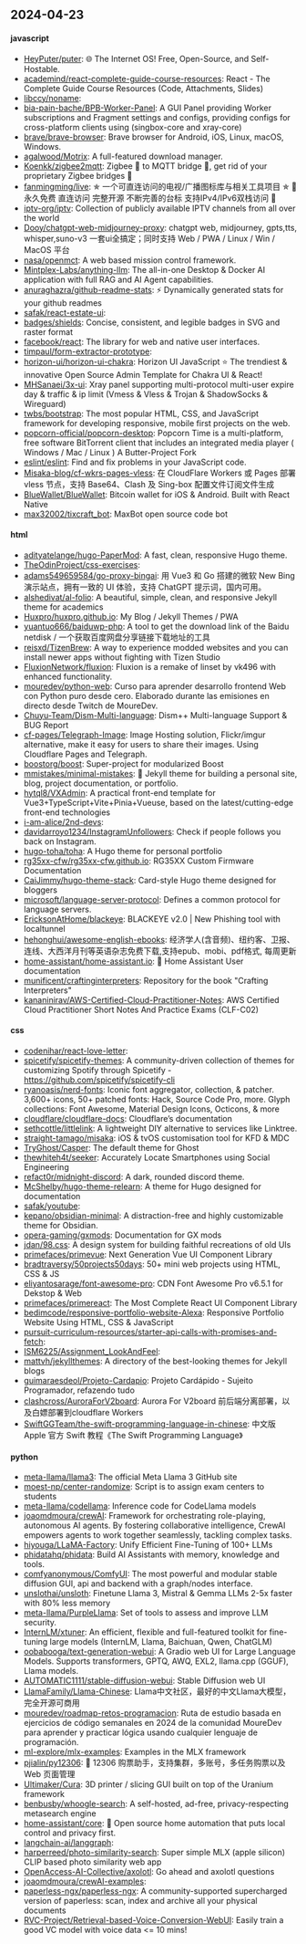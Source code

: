 ## 2024-04-23

#### javascript
* [HeyPuter/puter](https://github.com/HeyPuter/puter): 🌐 The Internet OS! Free, Open-Source, and Self-Hostable.
* [academind/react-complete-guide-course-resources](https://github.com/academind/react-complete-guide-course-resources): React - The Complete Guide Course Resources (Code, Attachments, Slides)
* [libccy/noname](https://github.com/libccy/noname): 
* [bia-pain-bache/BPB-Worker-Panel](https://github.com/bia-pain-bache/BPB-Worker-Panel): A GUI Panel providing Worker subscriptions and Fragment settings and configs, providing configs for cross-platform clients using (singbox-core and xray-core)
* [brave/brave-browser](https://github.com/brave/brave-browser): Brave browser for Android, iOS, Linux, macOS, Windows.
* [agalwood/Motrix](https://github.com/agalwood/Motrix): A full-featured download manager.
* [Koenkk/zigbee2mqtt](https://github.com/Koenkk/zigbee2mqtt): Zigbee 🐝 to MQTT bridge 🌉, get rid of your proprietary Zigbee bridges 🔨
* [fanmingming/live](https://github.com/fanmingming/live): ✯ 一个可直连访问的电视/广播图标库与相关工具项目 ✯ 🔕 永久免费 直连访问 完整开源 不断完善的台标 支持IPv4/IPv6双栈访问 🔕
* [iptv-org/iptv](https://github.com/iptv-org/iptv): Collection of publicly available IPTV channels from all over the world
* [Dooy/chatgpt-web-midjourney-proxy](https://github.com/Dooy/chatgpt-web-midjourney-proxy): chatgpt web, midjourney, gpts,tts, whisper,suno-v3 一套ui全搞定；同时支持 Web / PWA / Linux / Win / MacOS 平台
* [nasa/openmct](https://github.com/nasa/openmct): A web based mission control framework.
* [Mintplex-Labs/anything-llm](https://github.com/Mintplex-Labs/anything-llm): The all-in-one Desktop & Docker AI application with full RAG and AI Agent capabilities.
* [anuraghazra/github-readme-stats](https://github.com/anuraghazra/github-readme-stats): ⚡ Dynamically generated stats for your github readmes
* [safak/react-estate-ui](https://github.com/safak/react-estate-ui): 
* [badges/shields](https://github.com/badges/shields): Concise, consistent, and legible badges in SVG and raster format
* [facebook/react](https://github.com/facebook/react): The library for web and native user interfaces.
* [timpaul/form-extractor-prototype](https://github.com/timpaul/form-extractor-prototype): 
* [horizon-ui/horizon-ui-chakra](https://github.com/horizon-ui/horizon-ui-chakra): Horizon UI JavaScript ⭐️ The trendiest & innovative Open Source Admin Template for Chakra UI & React!
* [MHSanaei/3x-ui](https://github.com/MHSanaei/3x-ui): Xray panel supporting multi-protocol multi-user expire day & traffic & ip limit (Vmess & Vless & Trojan & ShadowSocks & Wireguard)
* [twbs/bootstrap](https://github.com/twbs/bootstrap): The most popular HTML, CSS, and JavaScript framework for developing responsive, mobile first projects on the web.
* [popcorn-official/popcorn-desktop](https://github.com/popcorn-official/popcorn-desktop): Popcorn Time is a multi-platform, free software BitTorrent client that includes an integrated media player ( Windows / Mac / Linux ) A Butter-Project Fork
* [eslint/eslint](https://github.com/eslint/eslint): Find and fix problems in your JavaScript code.
* [Misaka-blog/cf-wkrs-pages-vless](https://github.com/Misaka-blog/cf-wkrs-pages-vless): 在 CloudFlare Workers 或 Pages 部署 vless 节点，支持 Base64、Clash 及 Sing-box 配置文件订阅文件生成
* [BlueWallet/BlueWallet](https://github.com/BlueWallet/BlueWallet): Bitcoin wallet for iOS & Android. Built with React Native
* [max32002/tixcraft_bot](https://github.com/max32002/tixcraft_bot): MaxBot open source code bot

#### html
* [adityatelange/hugo-PaperMod](https://github.com/adityatelange/hugo-PaperMod): A fast, clean, responsive Hugo theme.
* [TheOdinProject/css-exercises](https://github.com/TheOdinProject/css-exercises): 
* [adams549659584/go-proxy-bingai](https://github.com/adams549659584/go-proxy-bingai): 用 Vue3 和 Go 搭建的微软 New Bing 演示站点，拥有一致的 UI 体验，支持 ChatGPT 提示词，国内可用。
* [alshedivat/al-folio](https://github.com/alshedivat/al-folio): A beautiful, simple, clean, and responsive Jekyll theme for academics
* [Huxpro/huxpro.github.io](https://github.com/Huxpro/huxpro.github.io): My Blog / Jekyll Themes / PWA
* [yuantuo666/baiduwp-php](https://github.com/yuantuo666/baiduwp-php): A tool to get the download link of the Baidu netdisk / 一个获取百度网盘分享链接下载地址的工具
* [reisxd/TizenBrew](https://github.com/reisxd/TizenBrew): A way to experience modded websites and you can install newer apps without fighting with Tizen Studio
* [FluxionNetwork/fluxion](https://github.com/FluxionNetwork/fluxion): Fluxion is a remake of linset by vk496 with enhanced functionality.
* [mouredev/python-web](https://github.com/mouredev/python-web): Curso para aprender desarrollo frontend Web con Python puro desde cero. Elaborado durante las emisiones en directo desde Twitch de MoureDev.
* [Chuyu-Team/Dism-Multi-language](https://github.com/Chuyu-Team/Dism-Multi-language): Dism++ Multi-language Support & BUG Report
* [cf-pages/Telegraph-Image](https://github.com/cf-pages/Telegraph-Image): Image Hosting solution, Flickr/imgur alternative, make it easy for users to share their images. Using Cloudflare Pages and Telegraph.
* [boostorg/boost](https://github.com/boostorg/boost): Super-project for modularized Boost
* [mmistakes/minimal-mistakes](https://github.com/mmistakes/minimal-mistakes): 📐 Jekyll theme for building a personal site, blog, project documentation, or portfolio.
* [hytql8/VXAdmin](https://github.com/hytql8/VXAdmin): A practical front-end template for Vue3+TypeScript+Vite+Pinia+Vueuse, based on the latest/cutting-edge front-end technologies
* [i-am-alice/2nd-devs](https://github.com/i-am-alice/2nd-devs): 
* [davidarroyo1234/InstagramUnfollowers](https://github.com/davidarroyo1234/InstagramUnfollowers): Check if people follows you back on Instagram.
* [hugo-toha/toha](https://github.com/hugo-toha/toha): A Hugo theme for personal portfolio
* [rg35xx-cfw/rg35xx-cfw.github.io](https://github.com/rg35xx-cfw/rg35xx-cfw.github.io): RG35XX Custom Firmware Documentation
* [CaiJimmy/hugo-theme-stack](https://github.com/CaiJimmy/hugo-theme-stack): Card-style Hugo theme designed for bloggers
* [microsoft/language-server-protocol](https://github.com/microsoft/language-server-protocol): Defines a common protocol for language servers.
* [EricksonAtHome/blackeye](https://github.com/EricksonAtHome/blackeye): BLACKEYE v2.0 | New Phishing tool with localtunnel
* [hehonghui/awesome-english-ebooks](https://github.com/hehonghui/awesome-english-ebooks): 经济学人(含音频)、纽约客、卫报、连线、大西洋月刊等英语杂志免费下载,支持epub、mobi、pdf格式, 每周更新
* [home-assistant/home-assistant.io](https://github.com/home-assistant/home-assistant.io): 📘 Home Assistant User documentation
* [munificent/craftinginterpreters](https://github.com/munificent/craftinginterpreters): Repository for the book "Crafting Interpreters"
* [kananinirav/AWS-Certified-Cloud-Practitioner-Notes](https://github.com/kananinirav/AWS-Certified-Cloud-Practitioner-Notes): AWS Certified Cloud Practitioner Short Notes And Practice Exams (CLF-C02)

#### css
* [codenihar/react-love-letter](https://github.com/codenihar/react-love-letter): 
* [spicetify/spicetify-themes](https://github.com/spicetify/spicetify-themes): A community-driven collection of themes for customizing Spotify through Spicetify - https://github.com/spicetify/spicetify-cli
* [ryanoasis/nerd-fonts](https://github.com/ryanoasis/nerd-fonts): Iconic font aggregator, collection, & patcher. 3,600+ icons, 50+ patched fonts: Hack, Source Code Pro, more. Glyph collections: Font Awesome, Material Design Icons, Octicons, & more
* [cloudflare/cloudflare-docs](https://github.com/cloudflare/cloudflare-docs): Cloudflare’s documentation
* [sethcottle/littlelink](https://github.com/sethcottle/littlelink): A lightweight DIY alternative to services like Linktree.
* [straight-tamago/misaka](https://github.com/straight-tamago/misaka): iOS & tvOS customisation tool for KFD & MDC
* [TryGhost/Casper](https://github.com/TryGhost/Casper): The default theme for Ghost
* [thewhiteh4t/seeker](https://github.com/thewhiteh4t/seeker): Accurately Locate Smartphones using Social Engineering
* [refact0r/midnight-discord](https://github.com/refact0r/midnight-discord): A dark, rounded discord theme.
* [McShelby/hugo-theme-relearn](https://github.com/McShelby/hugo-theme-relearn): A theme for Hugo designed for documentation
* [safak/youtube](https://github.com/safak/youtube): 
* [kepano/obsidian-minimal](https://github.com/kepano/obsidian-minimal): A distraction-free and highly customizable theme for Obsidian.
* [opera-gaming/gxmods](https://github.com/opera-gaming/gxmods): Documentation for GX mods
* [jdan/98.css](https://github.com/jdan/98.css): A design system for building faithful recreations of old UIs
* [primefaces/primevue](https://github.com/primefaces/primevue): Next Generation Vue UI Component Library
* [bradtraversy/50projects50days](https://github.com/bradtraversy/50projects50days): 50+ mini web projects using HTML, CSS & JS
* [eliyantosarage/font-awesome-pro](https://github.com/eliyantosarage/font-awesome-pro): CDN Font Awesome Pro v6.5.1 for Dekstop & Web
* [primefaces/primereact](https://github.com/primefaces/primereact): The Most Complete React UI Component Library
* [bedimcode/responsive-portfolio-website-Alexa](https://github.com/bedimcode/responsive-portfolio-website-Alexa): Responsive Portfolio Website Using HTML, CSS & JavaScript
* [pursuit-curriculum-resources/starter-api-calls-with-promises-and-fetch](https://github.com/pursuit-curriculum-resources/starter-api-calls-with-promises-and-fetch): 
* [ISM6225/Assignment_LookAndFeel](https://github.com/ISM6225/Assignment_LookAndFeel): 
* [mattvh/jekyllthemes](https://github.com/mattvh/jekyllthemes): A directory of the best-looking themes for Jekyll blogs
* [guimaraesdeol/Projeto-Cardapio](https://github.com/guimaraesdeol/Projeto-Cardapio): Projeto Cardápido - Sujeito Programador, refazendo tudo
* [clashcross/AuroraForV2board](https://github.com/clashcross/AuroraForV2board): Aurora For V2board 前后端分离部署，以及白嫖部署到cloudflare Workers
* [SwiftGGTeam/the-swift-programming-language-in-chinese](https://github.com/SwiftGGTeam/the-swift-programming-language-in-chinese): 中文版 Apple 官方 Swift 教程《The Swift Programming Language》

#### python
* [meta-llama/llama3](https://github.com/meta-llama/llama3): The official Meta Llama 3 GitHub site
* [moest-np/center-randomize](https://github.com/moest-np/center-randomize): Script is to assign exam centers to students
* [meta-llama/codellama](https://github.com/meta-llama/codellama): Inference code for CodeLlama models
* [joaomdmoura/crewAI](https://github.com/joaomdmoura/crewAI): Framework for orchestrating role-playing, autonomous AI agents. By fostering collaborative intelligence, CrewAI empowers agents to work together seamlessly, tackling complex tasks.
* [hiyouga/LLaMA-Factory](https://github.com/hiyouga/LLaMA-Factory): Unify Efficient Fine-Tuning of 100+ LLMs
* [phidatahq/phidata](https://github.com/phidatahq/phidata): Build AI Assistants with memory, knowledge and tools.
* [comfyanonymous/ComfyUI](https://github.com/comfyanonymous/ComfyUI): The most powerful and modular stable diffusion GUI, api and backend with a graph/nodes interface.
* [unslothai/unsloth](https://github.com/unslothai/unsloth): Finetune Llama 3, Mistral & Gemma LLMs 2-5x faster with 80% less memory
* [meta-llama/PurpleLlama](https://github.com/meta-llama/PurpleLlama): Set of tools to assess and improve LLM security.
* [InternLM/xtuner](https://github.com/InternLM/xtuner): An efficient, flexible and full-featured toolkit for fine-tuning large models (InternLM, Llama, Baichuan, Qwen, ChatGLM)
* [oobabooga/text-generation-webui](https://github.com/oobabooga/text-generation-webui): A Gradio web UI for Large Language Models. Supports transformers, GPTQ, AWQ, EXL2, llama.cpp (GGUF), Llama models.
* [AUTOMATIC1111/stable-diffusion-webui](https://github.com/AUTOMATIC1111/stable-diffusion-webui): Stable Diffusion web UI
* [LlamaFamily/Llama-Chinese](https://github.com/LlamaFamily/Llama-Chinese): Llama中文社区，最好的中文Llama大模型，完全开源可商用
* [mouredev/roadmap-retos-programacion](https://github.com/mouredev/roadmap-retos-programacion): Ruta de estudio basada en ejercicios de código semanales en 2024 de la comunidad MoureDev para aprender y practicar lógica usando cualquier lenguaje de programación.
* [ml-explore/mlx-examples](https://github.com/ml-explore/mlx-examples): Examples in the MLX framework
* [pjialin/py12306](https://github.com/pjialin/py12306): 🚂 12306 购票助手，支持集群，多账号，多任务购票以及 Web 页面管理
* [Ultimaker/Cura](https://github.com/Ultimaker/Cura): 3D printer / slicing GUI built on top of the Uranium framework
* [benbusby/whoogle-search](https://github.com/benbusby/whoogle-search): A self-hosted, ad-free, privacy-respecting metasearch engine
* [home-assistant/core](https://github.com/home-assistant/core): 🏡 Open source home automation that puts local control and privacy first.
* [langchain-ai/langgraph](https://github.com/langchain-ai/langgraph): 
* [harperreed/photo-similarity-search](https://github.com/harperreed/photo-similarity-search): Super simple MLX (apple silicon) CLIP based photo similarity web app
* [OpenAccess-AI-Collective/axolotl](https://github.com/OpenAccess-AI-Collective/axolotl): Go ahead and axolotl questions
* [joaomdmoura/crewAI-examples](https://github.com/joaomdmoura/crewAI-examples): 
* [paperless-ngx/paperless-ngx](https://github.com/paperless-ngx/paperless-ngx): A community-supported supercharged version of paperless: scan, index and archive all your physical documents
* [RVC-Project/Retrieval-based-Voice-Conversion-WebUI](https://github.com/RVC-Project/Retrieval-based-Voice-Conversion-WebUI): Easily train a good VC model with voice data <= 10 mins!
